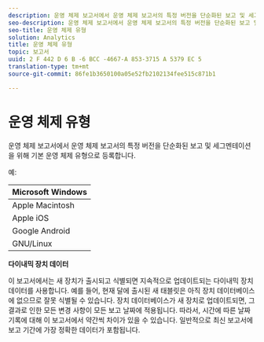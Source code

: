 ```yaml
---
description: 운영 체제 보고서에서 운영 체제 보고서의 특정 버전을 단순화된 보고 및 세그멘테이션을 위해 기본 운영 체제 유형으로 등록합니다.
seo-description: 운영 체제 보고서에서 운영 체제 보고서의 특정 버전을 단순화된 보고 및 세그멘테이션을 위해 기본 운영 체제 유형으로 등록합니다.
seo-title: 운영 체제 유형
solution: Analytics
title: 운영 체제 유형
topic: 보고서
uuid: 2 F 442 D 6 B -6 BCC -4667-A 853-3715 A 5379 EC 5
translation-type: tm+mt
source-git-commit: 86fe1b3650100a05e52fb2102134fee515c871b1

---
```



# 운영 체제 유형

운영 체제 보고서에서 운영 체제 보고서의 특정 버전을 단순화된 보고 및 세그멘테이션을 위해 기본 운영 체제 유형으로 등록합니다.

예:

| Microsoft Windows |
|---|
| Apple Macintosh |
| Apple iOS |
| Google Android |
| GNU/Linux |

**다이내믹 장치 데이터**

이 보고서에서는 새 장치가 출시되고 식별되면 지속적으로 업데이트되는 다이내믹 장치 데이터를 사용합니다. 예를 들어, 현재 달에 출시된 새 태블릿은 아직 장치 데이터베이스에 없으므로 잘못 식별될 수 있습니다. 장치 데이터베이스가 새 장치로 업데이트되면, 그 결과로 인한 모든 변경 사항이 모든 보고 날짜에 적용됩니다. 따라서, 시간에 따른 날짜 기록에 대해 이 보고서에서 약간씩 차이가 있을 수 있습니다. 일반적으로 최신 보고서에 보고 기간에 가장 정확한 데이터가 포함됩니다.
